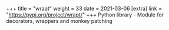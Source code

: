 +++
title = "wrapt"
weight = 33
date = 2021-03-06
[extra]
link = "https://pypi.org/project/wrapt/"
+++
Python library - Module for decorators, wrappers and monkey patching

